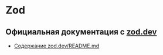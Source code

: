 # Zod

## Официальная документация с [zod.dev](https://zod.dev)

- [Содержание zod.dev/README.md](/03_development/03_03_frameworks_and_tools/zod/README.md)
